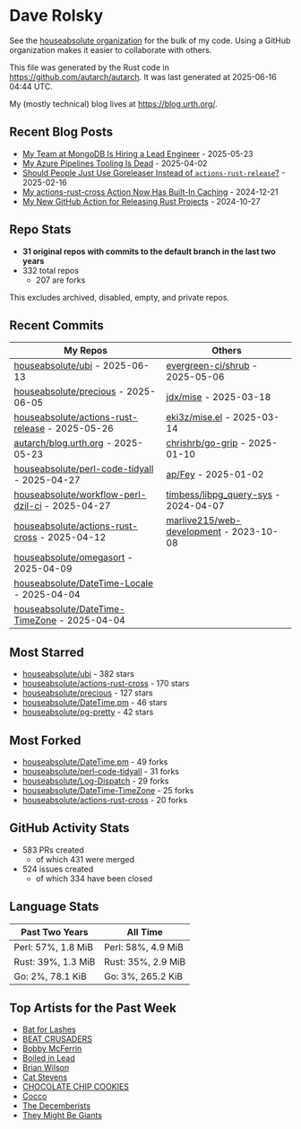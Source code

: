 
# Dave Rolsky

See the [houseabsolute organization](https://github.com/houseabsolute) for the
bulk of my code. Using a GitHub organization makes it easier to collaborate
with others.

This file was generated by the Rust code in
https://github.com/autarch/autarch. It was last generated at 2025-06-16 04:44 UTC.

My (mostly technical) blog lives at https://blog.urth.org/.

## Recent Blog Posts

- [My Team at MongoDB Is Hiring a Lead Engineer](https://blog.urth.org/2025/05/23/my-team-at-mongodb-is-hiring-a-lead-engineer/) - 2025-05-23
- [My Azure Pipelines Tooling Is Dead](https://blog.urth.org/2025/04/02/my-azure-pipelines-tooling-is-dead/) - 2025-04-02
- [Should People Just Use Goreleaser Instead of `actions-rust-release`?](https://blog.urth.org/2025/02/16/should-people-just-use-goreleaser-instead-of-actions-rust-release/) - 2025-02-16
- [My actions-rust-cross Action Now Has Built-In Caching](https://blog.urth.org/2024/12/21/my-actions-rust-cross-action-now-has-built-in-caching/) - 2024-12-21
- [My New GitHub Action for Releasing Rust Projects](https://blog.urth.org/2024/10/27/my-new-github-action-for-releasing-rust-projects/) - 2024-10-27


## Repo Stats
- **31 original repos with commits to the default branch in the last two years**
- 332 total repos
  - 207 are forks

This excludes archived, disabled, empty, and private repos.

## Recent Commits
| My Repos | Others |
|----------|--------|
| [houseabsolute/ubi](https://github.com/houseabsolute/ubi) - 2025-06-13              | [evergreen-ci/shrub](https://github.com/evergreen-ci/shrub) - 2025-05-06                |
| [houseabsolute/precious](https://github.com/houseabsolute/precious) - 2025-06-05              | [jdx/mise](https://github.com/jdx/mise) - 2025-03-18                |
| [houseabsolute/actions-rust-release](https://github.com/houseabsolute/actions-rust-release) - 2025-05-26              | [eki3z/mise.el](https://github.com/eki3z/mise.el) - 2025-03-14                |
| [autarch/blog.urth.org](https://github.com/autarch/blog.urth.org) - 2025-05-23              | [chrishrb/go-grip](https://github.com/chrishrb/go-grip) - 2025-01-10                |
| [houseabsolute/perl-code-tidyall](https://github.com/houseabsolute/perl-code-tidyall) - 2025-04-27              | [ap/Fey](https://github.com/ap/Fey) - 2025-01-02                |
| [houseabsolute/workflow-perl-dzil-ci](https://github.com/houseabsolute/workflow-perl-dzil-ci) - 2025-04-27              | [timbess/libpg_query-sys](https://github.com/timbess/libpg_query-sys) - 2024-04-07                |
| [houseabsolute/actions-rust-cross](https://github.com/houseabsolute/actions-rust-cross) - 2025-04-12              | [marlive215/web-development](https://github.com/marlive215/web-development) - 2023-10-08                |
| [houseabsolute/omegasort](https://github.com/houseabsolute/omegasort) - 2025-04-09              |                 |
| [houseabsolute/DateTime-Locale](https://github.com/houseabsolute/DateTime-Locale) - 2025-04-04              |                 |
| [houseabsolute/DateTime-TimeZone](https://github.com/houseabsolute/DateTime-TimeZone) - 2025-04-04              |                 |


## Most Starred
- [houseabsolute/ubi](https://github.com/houseabsolute/ubi) - 382 stars
- [houseabsolute/actions-rust-cross](https://github.com/houseabsolute/actions-rust-cross) - 170 stars
- [houseabsolute/precious](https://github.com/houseabsolute/precious) - 127 stars
- [houseabsolute/DateTime.pm](https://github.com/houseabsolute/DateTime.pm) - 46 stars
- [houseabsolute/pg-pretty](https://github.com/houseabsolute/pg-pretty) - 42 stars


## Most Forked
- [houseabsolute/DateTime.pm](https://github.com/houseabsolute/DateTime.pm) - 49 forks
- [houseabsolute/perl-code-tidyall](https://github.com/houseabsolute/perl-code-tidyall) - 31 forks
- [houseabsolute/Log-Dispatch](https://github.com/houseabsolute/Log-Dispatch) - 29 forks
- [houseabsolute/DateTime-TimeZone](https://github.com/houseabsolute/DateTime-TimeZone) - 25 forks
- [houseabsolute/actions-rust-cross](https://github.com/houseabsolute/actions-rust-cross) - 20 forks


## GitHub Activity Stats
- 583 PRs created
  - of which 431 were merged
- 524 issues created
  - of which 334 have been closed

## Language Stats
| Past Two Years        | All Time                |
|-----------------------|-------------------------|
| Perl: 57%, 1.8 MiB              | Perl: 58%, 4.9 MiB                |
| Rust: 39%, 1.3 MiB              | Rust: 35%, 2.9 MiB                |
| Go: 2%, 78.1 KiB              | Go: 3%, 265.2 KiB                |


## Top Artists for the Past Week
* [Bat for Lashes](https://musicbrainz.org/artist/10000730-525f-4ed5-aaa8-92888f060f5f)
* [BEAT CRUSADERS](https://musicbrainz.org/artist/e8575463-1ef4-4fc7-8d63-b8b12fe3c13b)
* [Bobby McFerrin](https://musicbrainz.org/artist/a996b5bd-db99-4257-b036-336f63448aa2)
* [Boiled in Lead](https://musicbrainz.org/artist/a22d7273-a0ec-4d1d-946b-6deede29886d)
* [Brian Wilson](https://musicbrainz.org/search?query=Brian%20Wilson&amp;type=artist&amp;method=indexed)
* [Cat Stevens](https://musicbrainz.org/artist/e2345fdf-2be7-47c5-a6dd-be64353ad134)
* [CHOCOLATE CHIP COOKIES](https://musicbrainz.org/search?query=CHOCOLATE%20CHIP%20COOKIES&amp;type=artist&amp;method=indexed)
* [Cocco](https://musicbrainz.org/artist/7f28f385-a591-4f66-80ea-a81a0f2abb54)
* [The Decemberists](https://musicbrainz.org/artist/97b1142f-c71e-4971-8736-4a8ceaf6b4c3)
* [They Might Be Giants](https://musicbrainz.org/artist/183d6ef6-e161-47ff-9085-063c8b897e97)

